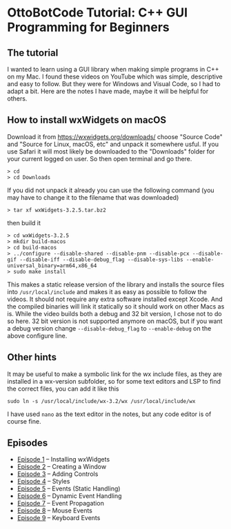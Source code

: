 # OttoBotCode Tutorial: C++ GUI Programming for Beginners

## The tutorial

I wanted to learn using a GUI library when making simple programs in C++ on my Mac. I found these videos on YouTube which was simple, descriptive and easy to follow. But they were for Windows and Visual Code, so I had to adapt a bit. Here are the notes I have made, maybe it will be helpful for others.

## How to install wxWidgets on macOS

Download it from https://wxwidgets.org/downloads/ choose "Source Code" and "Source for Linux, macOS, etc" and unpack it somewhere usful. If you use Safari it will most likely be downloaded to the "Downloads" folder for your current logged on user. So then open terminal and go there.

```
> cd
> cd Downloads
```
If you did not unpack it already you can use the following command (you may have to change it to the filename that was downloaded)
```
> tar xf wxWidgets-3.2.5.tar.bz2
```
then build it
```
> cd wxWidgets-3.2.5
> mkdir build-macos
> cd build-macos
> ../configure --disable-shared --disable-pnm --disable-pcx --disable-gif --disable-iff --disable-debug_flag --disable-sys-libs --enable-universal_binary=arm64,x86_64
> sudo make install
```

This makes a static release version of the library and installs the source files into `/usr/local/include` and makes it as easy as possible to follow the videos. It should not require any extra software installed except Xcode. And the compiled binaries will link it statically so it should work on other Macs as is. While the video builds both a debug and 32 bit version, I chose not to do so here. 32 bit version is not supported anymore on macOS, but if you want a debug version change `--disable-debug_flag` to `--enable-debug` on the above configure line.

## Other hints

It may be useful to make a symbolic link for the wx include files, as they are installed in a wx-version subfolder, so for some text editors and LSP to find the correct files, you can add it like this
```
sudo ln -s /usr/local/include/wx-3.2/wx /usr/local/include/wx
```

I have used `nano` as the text editor in the notes, but any code editor is of course fine.

## Episodes

* [Episode 1](Episode%201) – Installing wxWidgets
* [Episode 2](Episode%202) – Creating a Window
* [Episode 3](Episode%203) – Adding Controls
* [Episode 4](Episode%204) – Styles
* [Episode 5](Episode%205) – Events (Static Handling)
* [Episode 6](Episode%206) – Dynamic Event Handling
* [Episode 7](Episode%207) – Event Propagation
* [Episode 8](Episode%208) – Mouse Events
* [Episode 9](Episode%209) – Keyboard Events

